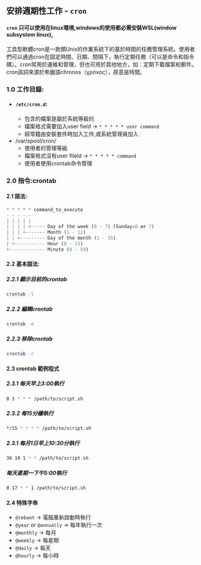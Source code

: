 ## 安排週期性工作 - `cron`
#### `cron` 只可以使用在linux環境,windows的使用都必需安裝WSL(window subsystem linux),
工具型軟體cron是一款類Unix的作業系統下的基於時間的任務管理系統。使用者們可以通過cron在固定時間、日期、間隔下，執行定期任務（可以是命令和指令碼）。cron常用於運維和管理，但也可用於其他地方，如：定期下載檔案和郵件。cron該詞來源於希臘語chronos（χρόνος），原意是時間。

### 1.0 工作目錄:
 - #### `/etc/cron.d`:
	- 包含的檔案是屬於系統等級的
	- 檔案格式需要加入user field -> `* * * * * user command`
	- 經常籍由安裝套件時加入工作,或系統管理員加入 
- /var/spool/cron/
	- 使用者的管理等級
	- 檔案格式沒有user fileld -> `* * * * * command`
	- 使用者使用crontab命令管理

### 2.0 指令:crontab
#### 2.1 語法:

```python
* * * * * command_to_execute
- - - - -
| | | | |
| | | | +----- Day of the week (0 - 7) (Sunday=0 or 7)
| | | +------- Month (1 - 12)
| | +--------- Day of the month (1 - 31)
| +----------- Hour (0 - 23)
+------------- Minute (0 - 59)
```
#### 2.2 基本語法:
##### 2.2.1 顯示目前的crontab

```bash
crontab -l
```

##### 2.2.2 編輯crontab

```bash
crontab -e
```

##### 2.2.3 移除crontab

```bash
crontab -r
```

#### 2.3 crontab 範例程式

##### 2.3.1 每天早上3:00執行

```bash
0 3 * * * /path/to/script.sh
```


##### 2.3.2 每15分鐘執行

```bash
*/15 * * * * /path/to/script.sh
```


##### 2.3.1 每月1日早上10:30分執行 

```bash
30 10 1 * * /path/to/script.sh
```

##### 每天星期一下午5:00執行

```bash
0 17 * * 1 /path/to/script.sh
```

#### 2.4 特殊字串

- `@reboot` -> 電腦重新啟動時執行
- `@year` or `@annually` -> 每年執行一次
- `@monthly` -> 每月
- `@weekly` -> 每星期
- `@daily` -> 每天
- `@hourly` -> 每小時
